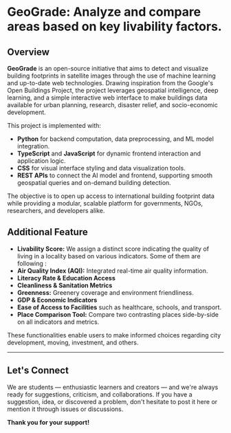 # GeoGrade: Analyze and compare areas based on key livability factors.

## Overview

**GeoGrade** is an open-source initiative that aims to detect and visualize building footprints in satellite images through the use of machine learning and up-to-date web technologies. Drawing inspiration from the Google's Open Buildings Project, the project leverages geospatial intelligence, deep learning, and a simple interactive web interface to make buildings data available for urban planning, research, disaster relief, and socio-economic development.

This project is implemented with:

- **Python** for backend computation, data preprocessing, and ML model integration.
- **TypeScript** and **JavaScript** for dynamic frontend interaction and application logic.
- **CSS** for visual interface styling and data visualization tools.
- **REST APIs** to connect the AI model and frontend, supporting smooth geospatial queries and on-demand building detection.

The objective is to open up access to international building footprint data while providing a modular, scalable platform for governments, NGOs, researchers, and developers alike.

##  Additional Feature

-  **Livability Score:** We assign a distinct score indicating the quality of living in a locality based on various indicators. Some of them are following :
  -  **Air Quality Index (AQI):** Integrated real-time air quality information.
  -  **Literacy Rate & Education Access**
  -  **Cleanliness & Sanitation Metrics**
  -  **Greenness:** Greenery coverage and environment friendliness.
  -  **GDP & Economic Indicators**
  -  **Ease of Access to Facilities** such as healthcare, schools, and transport.
  -  **Place Comparison Tool:** Compare two contrasting places side-by-side on all indicators and metrics.

These functionalities enable users to make informed choices regarding city development, moving, investment, and others.

---

## Let's Connect

We are students — enthusiastic learners and creators — and we're always ready for suggestions, criticism, and collaborations.
If you have a suggestion, idea, or discovered a problem, don't hesitate to post it here or mention it through issues or discussions.

**Thank you for your support!**
